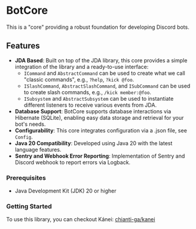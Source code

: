 # BotCore

This is a "core" providing a robust foundation for developing Discord bots.

## Features

- **JDA Based**: Built on top of the JDA library, this core provides a simple integration of the library and a
  ready-to-use interface:
    - `ICommand` and `AbstractCommand` can be used to create what we call "classic commands",
      e.g., `?help`, `?kick @foo`.
    - `ISlashCommand`, `AbstractSlashCommand`, and `ISubCommand` can be used to create slash commands,
      e.g., `/kick member:@foo`.
    - `ISubsystem` and `AbstractSubsystem` can be used to instantiate different listeners to receive various events from
      JDA.
- **Database Support**: BotCore supports database interactions via Hibernate (SQLite), enabling easy data storage and
  retrieval for your bot's needs.
- **Configurability**: This core integrates configuration via a .json file, see `Config`.
- **Java 20 Compatibility**: Developed using Java 20 with the latest language features.
- **Sentry and Webhook Error Reporting**: Implementation of Sentry and Discord webhook to report errors via Logback.

### Prerequisites

- Java Development Kit (JDK) 20 or higher

### Getting Started

To use this library, you can checkout Kánei:
[chianti-ga/kanei](https://github.com/chianti-ga/kanei)
